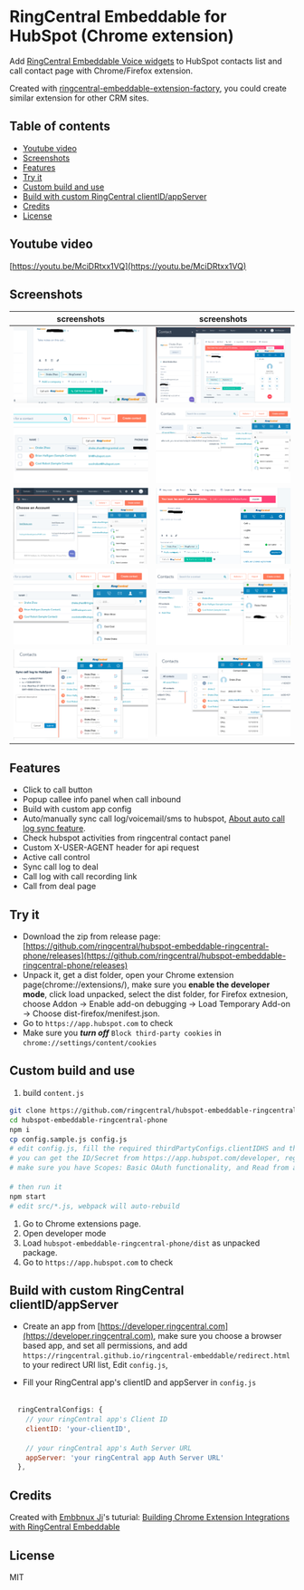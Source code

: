 
# RingCentral Embeddable for HubSpot (Chrome extension) <!-- omit in toc -->

Add [RingCentral Embeddable Voice widgets](https://github.com/ringcentral/ringcentral-embeddable) to HubSpot contacts list and call contact page with Chrome/Firefox extension.

Created with [ringcentral-embeddable-extension-factory](https://github.com/ringcentral/ringcentral-embeddable-extension-factory), you could create similar extension for other CRM sites.

## Table of contents <!-- omit in toc -->

- [Youtube video](#youtube-video)
- [Screenshots](#screenshots)
- [Features](#features)
- [Try it](#try-it)
- [Custom build and use](#custom-build-and-use)
- [Build with custom RingCentral clientID/appServer](#build-with-custom-ringcentral-clientidappserver)
- [Credits](#credits)
- [License](#license)

## Youtube video

[https://youtu.be/MciDRtxx1VQ](https://youtu.be/MciDRtxx1VQ)

## Screenshots

| screenshots            |  screenshots |
:-------------------------:|:-------------------------:
![hubspot-btn2](docs/img/screenshots/hubspot-btn2.png) | ![hubspot-btn2](docs/img/screenshots/hubspot1.png)
![hubspot-list2](docs/img/screenshots/hubspot-list2.png) | ![hubspot-list2](docs/img/screenshots/hs1.png)
![hubspot-list2](docs/img/screenshots/hs2.png) | ![hubspot-list2](docs/img/screenshots/hs3.png)
![hubspot-list2](docs/img/screenshots/hs4.png) | ![hubspot-list2](docs/img/screenshots/hs5.png)
![hubspot-list2](docs/img/screenshots/hs6.png) | ![hubspot-list2](docs/img/screenshots/hs7.png)

## Features

- Click to call button
- Popup callee info panel when call inbound
- Build with custom app config
- Auto/manually sync call log/voicemail/sms to hubspot, [About auto call log sync feature](https://github.com/ringcentral/hubspot-embeddable-ringcentral-phone/issues/137).
- Check hubspot activities from ringcentral contact panel
- Custom X-USER-AGENT header for api request
- Active call control
- Sync call log to deal
- Call log with call recording link
- Call from deal page

## Try it

- Download the zip from release page: [https://github.com/ringcentral/hubspot-embeddable-ringcentral-phone/releases](https://github.com/ringcentral/hubspot-embeddable-ringcentral-phone/releases)
- Unpack it, get a dist folder, open your Chrome extension page(chrome://extensions/), make sure you **enable the developer mode**, click load unpacked, select the dist folder, for Firefox extnesion, choose Addon -> Enable add-on debugging -> Load Temporary Add-on -> Choose dist-firefox/menifest.json.
- Go to `https://app.hubspot.com` to check
- Make sure you ***turn off*** `Block third-party cookies` in `chrome://settings/content/cookies`

## Custom build and use

1. build `content.js`

```bash
git clone https://github.com/ringcentral/hubspot-embeddable-ringcentral-phone.git
cd hubspot-embeddable-ringcentral-phone
npm i
cp config.sample.js config.js
# edit config.js, fill the required thirdPartyConfigs.clientIDHS and thirdPartyConfigs.clientSecretHS
# you can get the ID/Secret from https://app.hubspot.com/developer, register and create an app,
# make sure you have Scopes: Basic OAuth functionality, and Read from and write to my: Contacts checked.

# then run it
npm start
# edit src/*.js, webpack will auto-rebuild
```

1. Go to Chrome extensions page.
1. Open developer mode
1. Load `hubspot-embeddable-ringcentral-phone/dist` as unpacked package.
1. Go to `https://app.hubspot.com` to check

## Build with custom RingCentral clientID/appServer

- Create an app from [https://developer.ringcentral.com](https://developer.ringcentral.com), make sure you choose a browser based app, and set all permissions, and add `https://ringcentral.github.io/ringcentral-embeddable/redirect.html` to your redirect URI list, Edit `config.js`,

- Fill your RingCentral app's clientID and appServer in `config.js`

```js

  ringCentralConfigs: {
    // your ringCentral app's Client ID
    clientID: 'your-clientID',

    // your ringCentral app's Auth Server URL
    appServer: 'your ringCentral app Auth Server URL'
  },
```

## Credits

Created with [Embbnux Ji](https://github.com/embbnux)'s tuturial:
 [Building Chrome Extension Integrations with RingCentral Embeddable](https://medium.com/ringcentral-developers/build-a-chrome-extension-with-ringcentral-embeddable-bb6faee808a3)

## License

MIT
